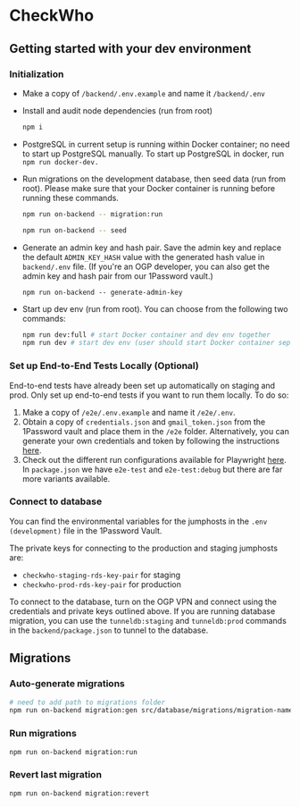 # CheckWho

## Getting started with your dev environment

### Initialization

- Make a copy of `/backend/.env.example` and name it `/backend/.env`

- Install and audit node dependencies (run from root)

    ```zsh
    npm i
    ```

- PostgreSQL in current setup is running within Docker container; no need to start up PostgreSQL manually. To start up PostgreSQL in docker, run `npm run docker-dev.`

- Run migrations on the development database, then seed data (run from root). Please make sure that your Docker container is running before running these commands.

    ```zsh
    npm run on-backend -- migration:run

    npm run on-backend -- seed
    ```

- Generate an admin key and hash pair. Save the admin key and replace the default `ADMIN_KEY_HASH` value with the generated hash value in `backend/.env` file. (If you're an OGP developer, you can also get the admin key and hash pair from our 1Password vault.)

    ```
    npm run on-backend -- generate-admin-key
- Start up dev env (run from root). You can choose from the following two commands:

    ```zsh
    npm run dev:full # start Docker container and dev env together
    npm run dev # start dev env (user should start Docker container separately)
    ```

### Set up End-to-End Tests Locally (Optional)

End-to-end tests have already been set up automatically on staging and prod. Only set up end-to-end tests if you want to run them locally. To do so:

1. Make a copy of `/e2e/.env.example` and name it `/e2e/.env`.
2. Obtain a copy of `credentials.json` and `gmail_token.json` from the 1Password vault and place them in the `/e2e` folder. Alternatively, you can generate your own credentials and token by following the instructions [here](https://github.com/levz0r/gmail-tester#usage).
3. Check out the different run configurations available for Playwright [here](https://playwright.dev/docs/test-cli). In `package.json` we have `e2e-test` and `e2e-test:debug` but there are far more variants available.

### Connect to database

You can find the environmental variables for the jumphosts in the `.env (development)` file in the 1Password Vault.

The private keys for connecting to the production and staging jumphosts are:

- `checkwho-staging-rds-key-pair` for staging
- `checkwho-prod-rds-key-pair` for production

To connect to the database, turn on the OGP VPN and connect using the credentials and private keys outlined above. If you are running database migration, you can use the `tunneldb:staging` and `tunneldb:prod` commands in the `backend/package.json` to tunnel to the database.

## Migrations

### Auto-generate migrations

```zsh
# need to add path to migrations folder
npm run on-backend migration:gen src/database/migrations/migration-name-in-kebab-case
```

### Run migrations

```zsh
npm run on-backend migration:run
```

### Revert last migration

```zsh
npm run on-backend migration:revert
```
